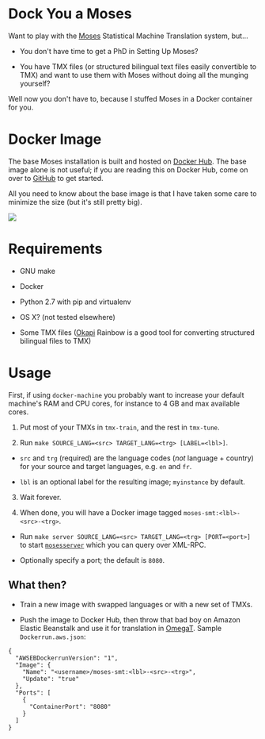 # Dock You a Moses

Want to play with the [Moses](http://www.statmt.org/moses/)
Statistical Machine Translation system, but...

- You don't have time to get a PhD in Setting Up Moses?

- You have TMX files (or structured bilingual text files easily convertible to
  TMX) and want to use them with Moses without doing all the munging yourself?

Well now you don't have to, because I stuffed Moses in a Docker container for
you.

# Docker Image

The base Moses installation is built and hosted on [Docker
Hub](https://hub.docker.com/r/amake/moses-base/). The base image alone
is not useful; if you are reading this on Docker Hub, come on over to
[GitHub](https://github.com/amake/moses-smt) to get started.

All you need to know about the base image is that I have taken some
care to minimize the size (but it's still pretty big).

[![](https://imagelayers.io/badge/amake/moses-smt:base.svg)](https://imagelayers.io/?images=amake/moses-smt:base 'Get your own badge on imagelayers.io')

# Requirements

- GNU make

- Docker

- Python 2.7 with pip and virtualenv

- OS X? (not tested elsewhere)

- Some TMX files ([Okapi](http://okapi.opentag.com/) Rainbow is a good tool for
  converting structured bilingual files to TMX)

# Usage

First, if using `docker-machine` you probably want to increase your default
machine's RAM and CPU cores, for instance to 4 GB and max available cores.

1. Put most of your TMXs in `tmx-train`, and the rest in `tmx-tune`.

2. Run `make SOURCE_LANG=<src> TARGET_LANG=<trg> [LABEL=<lbl>]`.

  - `src` and `trg` (required) are the language codes (*not* language + country)
    for your source and target languages, e.g. `en` and `fr`.

  - `lbl` is an optional label for the resulting image; `myinstance` by default.

3. Wait forever.

4. When done, you will have a Docker image tagged `moses-smt:<lbl>-<src>-<trg>`.

  - Run `make server SOURCE_LANG=<src> TARGET_LANG=<trg> [PORT=<port>]` to start
    [`mosesserver`](http://www.statmt.org/moses/?n=Advanced.Moses#ntoc1) which
    you can query over XML-RPC.

  - Optionally specify a port; the default is `8080`.

## What then?

- Train a new image with swapped languages or with a new set of TMXs.

- Push the image to Docker Hub, then throw that bad boy on Amazon
  Elastic Beanstalk and use it for translation in
  [OmegaT](https://github.com/amake/omegat-moses-mt). Sample
  `Dockerrun.aws.json`:

```
{
  "AWSEBDockerrunVersion": "1",
  "Image": {
    "Name": "<username>/moses-smt:<lbl>-<src>-<trg>",
    "Update": "true"
  },
  "Ports": [
    {
      "ContainerPort": "8080"
    }
  ]
}
```